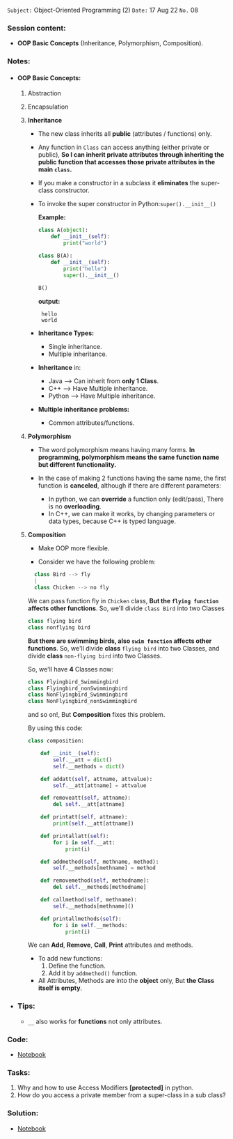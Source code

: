  `Subject:` Object-Oriented Programming (2)
  `Date:` 17 Aug 22 `No.` 08

### Session content:

- **OOP Basic Concepts** (Inheritance, Polymorphism, Composition).


### Notes:

- #### **OOP Basic Concepts:**

    1. Abstraction

    2. Encapsulation

    3. **Inheritance**

       - The new class inherits all **public** (attributes / functions) only.

       - Any function in `Class` can access anything (either private or public), **So I can inherit private attributes through inheriting the public function that accesses those private attributes in the main `class`.**

       - If you make a constructor in a subclass it **eliminates** the super-class constructor.

       - To invoke the super constructor in Python:`super().__init__()`

         **Example:**

         ```python
         class A(object):
             def __init__(self):
                 print("world")
         
         class B(A):
             def __init__(self):
                 print("hello")
                 super().__init__()
             
         B()  
         ```
         **output:**
         
         ```
          hello
          world
         ```
         
       - **Inheritance Types:**

         - Single inheritance.
         - Multiple inheritance.

       - **Inheritance** in:

         - Java --> Can inherit from **only 1 Class**.
         - C++ --> Have Multiple inheritance.
         - Python --> Have Multiple inheritance.
       - **Multiple inheritance problems:**

         - Common attributes/functions.

         

    4. **Polymorphism**

       - The word polymorphism means having many forms. **In programming, polymorphism means the same function name but different functionality.**
       - In the case of making 2 functions having the same name, the first function is **canceled**, although if there are different parameters:

         - In python, we can **override** a function only (edit/pass), There is no **overloading**.
         -  In C++, we can make it works, by changing parameters or data types, because C++ is typed language.

       

    5. **Composition**

       - Make OOP more flexible.
       
       - Consider we have the following problem:
       
       ```python
         class Bird --> fly
         |
         class Chicken --> no fly
       ```
       
         We can pass function fly in `Chicken` class, **But the `flying function` affects other functions**.
         So, we'll divide `class Bird`  into two Classes
       
         ```python
         class flying bird
         class nonflying bird
         ```
       
         **But there are swimming birds, also `swim function` affects other functions**. So, we'll divide **class** `flying bird` into two Classes,  and divide **class** `non-flying bird` into two Classes.
       
         So, we'll have **4** Classes now:
       
         ```python
         class Flyingbird_Swimmingbird
         class Flyingbird_nonSwimmingbird
         class NonFlyingbird_Swimmingbird
         class NonFlyingbird_nonSwimmingbird
         ```
       
       and so on!, But **Composition** fixes this problem.
       
       By using this code:
       
       ```python
       class composition:
       
           def __init__(self):
               self.__att = dict()
               self.__methods = dict()
       
           def addatt(self, attname, attvalue):
               self.__att[attname] = attvalue
       
           def removeatt(self, attname):
               del self.__att[attname]
       
           def printatt(self, attname):
               print(self.__att[attname])
       
           def printallatt(self):
               for i in self.__att:
                   print(i)
       
           def addmethod(self, methname, method):
               self.__methods[methname] = method
       
           def removemethod(self, methodname):
               del self.__methods[methodname]
       
           def callmethod(self, methname):
               self.__methods[methname]()
       
           def printallmethods(self):
               for i in self.__methods:
                   print(i)
       ```
       
       We can **Add**, **Remove**, **Call**, **Print** attributes and methods.
       
       - To add new functions:
         1. Define the function.
         2. Add it by `addmethod()` function.
       - All Attributes, Methods are into the **object** only, But **the Class itself is empty**.
       
        

- ### **Tips:**
    - `__` also works for **functions** not only attributes.
    
      


### Code:

- [Notebook](https://github.com/AhmedUZaki/INSTANT-AI/blob/main/Track%201_%20Python%20for%20Data%20science/Session%2008/Session%208%20Notebook.ipynb)

### Tasks:

1. Why and how to use Access Modifiers **[protected]** in python. 
2. How do you access a private member from a super-class in a sub class?

### Solution:

- [Notebook](https://github.com/AhmedUZaki/INSTANT-AI/blob/main/Track%201_%20Python%20for%20Data%20science/Session%2008/Session%208%20Tasks.ipynb)





